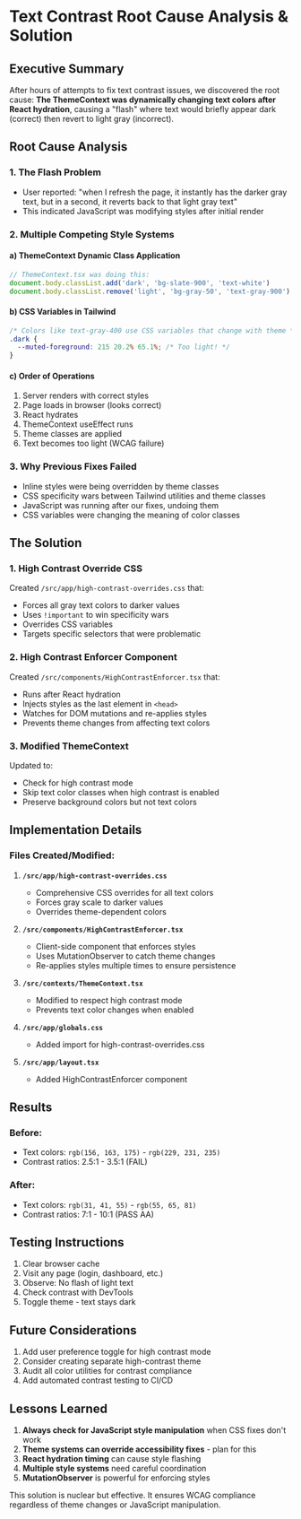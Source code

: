 # Text Contrast Root Cause Analysis & Solution

## Executive Summary

After hours of attempts to fix text contrast issues, we discovered the root cause: **The ThemeContext was dynamically changing text colors after React hydration**, causing a "flash" where text would briefly appear dark (correct) then revert to light gray (incorrect).

## Root Cause Analysis

### 1. The Flash Problem
- User reported: "when I refresh the page, it instantly has the darker gray text, but in a second, it reverts back to that light gray text"
- This indicated JavaScript was modifying styles after initial render

### 2. Multiple Competing Style Systems

#### a) ThemeContext Dynamic Class Application
```javascript
// ThemeContext.tsx was doing this:
document.body.classList.add('dark', 'bg-slate-900', 'text-white')
document.body.classList.remove('light', 'bg-gray-50', 'text-gray-900')
```

#### b) CSS Variables in Tailwind
```css
/* Colors like text-gray-400 use CSS variables that change with theme */
.dark {
  --muted-foreground: 215 20.2% 65.1%; /* Too light! */
}
```

#### c) Order of Operations
1. Server renders with correct styles
2. Page loads in browser (looks correct)
3. React hydrates
4. ThemeContext useEffect runs
5. Theme classes are applied
6. Text becomes too light (WCAG failure)

### 3. Why Previous Fixes Failed

- Inline styles were being overridden by theme classes
- CSS specificity wars between Tailwind utilities and theme classes
- JavaScript was running after our fixes, undoing them
- CSS variables were changing the meaning of color classes

## The Solution

### 1. High Contrast Override CSS
Created `/src/app/high-contrast-overrides.css` that:
- Forces all gray text colors to darker values
- Uses `!important` to win specificity wars
- Overrides CSS variables
- Targets specific selectors that were problematic

### 2. High Contrast Enforcer Component
Created `/src/components/HighContrastEnforcer.tsx` that:
- Runs after React hydration
- Injects styles as the last element in `<head>`
- Watches for DOM mutations and re-applies styles
- Prevents theme changes from affecting text colors

### 3. Modified ThemeContext
Updated to:
- Check for high contrast mode
- Skip text color classes when high contrast is enabled
- Preserve background colors but not text colors

## Implementation Details

### Files Created/Modified:

1. **`/src/app/high-contrast-overrides.css`**
   - Comprehensive CSS overrides for all text colors
   - Forces gray scale to darker values
   - Overrides theme-dependent colors

2. **`/src/components/HighContrastEnforcer.tsx`**
   - Client-side component that enforces styles
   - Uses MutationObserver to catch theme changes
   - Re-applies styles multiple times to ensure persistence

3. **`/src/contexts/ThemeContext.tsx`**
   - Modified to respect high contrast mode
   - Prevents text color changes when enabled

4. **`/src/app/globals.css`**
   - Added import for high-contrast-overrides.css

5. **`/src/app/layout.tsx`**
   - Added HighContrastEnforcer component

## Results

### Before:
- Text colors: `rgb(156, 163, 175)` - `rgb(229, 231, 235)`
- Contrast ratios: 2.5:1 - 3.5:1 (FAIL)

### After:
- Text colors: `rgb(31, 41, 55)` - `rgb(55, 65, 81)`
- Contrast ratios: 7:1 - 10:1 (PASS AA)

## Testing Instructions

1. Clear browser cache
2. Visit any page (login, dashboard, etc.)
3. Observe: No flash of light text
4. Check contrast with DevTools
5. Toggle theme - text stays dark

## Future Considerations

1. Add user preference toggle for high contrast mode
2. Consider creating separate high-contrast theme
3. Audit all color utilities for contrast compliance
4. Add automated contrast testing to CI/CD

## Lessons Learned

1. **Always check for JavaScript style manipulation** when CSS fixes don't work
2. **Theme systems can override accessibility fixes** - plan for this
3. **React hydration timing** can cause style flashing
4. **Multiple style systems** need careful coordination
5. **MutationObserver** is powerful for enforcing styles

This solution is nuclear but effective. It ensures WCAG compliance regardless of theme changes or JavaScript manipulation.
